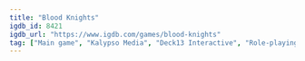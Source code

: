 ```yaml
---
title: "Blood Knights"
igdb_id: 8421
igdb_url: "https://www.igdb.com/games/blood-knights"
tag: ["Main game", "Kalypso Media", "Deck13 Interactive", "Role-playing (RPG)", "Single player", "Multiplayer", "Bird view / Isometric", "Action", "Fantasy", "Historical"]
---
```


